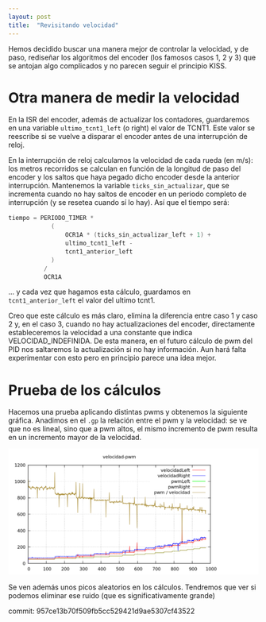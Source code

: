 ```yaml
---
layout: post
title:  "Revisitando velocidad"
---
```


Hemos decidido buscar una manera mejor de controlar la velocidad, y de paso,
rediseñar los algoritmos del encoder (los famosos casos 1, 2 y 3) que se antojan
algo complicados y no parecen seguir el principio KISS.

# Otra manera de medir la velocidad

En la ISR del encoder, además de actualizar los contadores, guardaremos en una
variable `ultimo_tcnt1_left` (o right) el valor de TCNT1. Este valor se reescribe si se vuelve a disparar el
encoder antes de una interrupción de reloj.

En la interrupción de reloj calculamos la velocidad de cada rueda (en m/s): los metros recorridos se calculan
en función de la longitud de paso del encoder y los saltos que haya pegado dicho encoder desde la anterior
interrupción. Mantenemos la variable `ticks_sin_actualizar`, que se incrementa cuando no hay saltos de
encoder en un periodo completo de interrupción (y se resetea cuando sí lo hay). Así que el tiempo será:
 
```cpp
tiempo = PERIODO_TIMER * 
            (
                OCR1A * (ticks_sin_actualizar_left + 1) +
                ultimo_tcnt1_left -
                tcnt1_anterior_left
            )
          / 
          OCR1A 
```

... y cada vez que hagamos esta cálculo, guardamos en `tcnt1_anterior_left` el valor del ultimo tcnt1.

Creo que este cálculo es más claro, elimina la diferencia entre caso 1 y caso 2 y, en el caso 3, cuando
no hay actualizaciones del encoder, directamente estableceremos la velocidad a una constante que indica
VELOCIDAD_INDEFINIDA. De esta manera, en el futuro cálculo de pwm del PID nos saltaremos la actualización
si no hay información. Aun hará falta experimentar con esto pero en principio parece una idea mejor.

# Prueba de los cálculos

Hacemos una prueba aplicando distintas pwms y obtenemos la siguiente gráfica. Anadimos en el `.gp` la
relación entre el pwm y la velocidad: se ve que no es lineal, sino que a pwm altos, el mismo incremento
de pwm resulta en un incremento mayor de la velocidad.

![pwm-velocidad](../assets/2019-01-16-velocidad-pwm.png)

Se ven además unos picos aleatorios en los cálculos. Tendremos que ver si podemos eliminar ese ruido (que es significativamente
grande)

commit: 957ce13b70f509fb5cc529421d9ae5307cf43522
